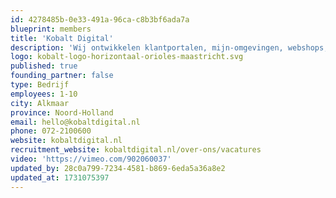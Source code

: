 ```yaml
---
id: 4278485b-0e33-491a-96ca-c8b3bf6ada7a
blueprint: members
title: 'Kobalt Digital'
description: 'Wij ontwikkelen klantportalen, mijn-omgevingen, webshops, API-koppelingen, bedrijfssoftware... en psst.... ja, ook maatwerk websites. Hierbij kiezen wij voor langdurige relaties en vriendelijke samenwerkingen.'
logo: kobalt-logo-horizontaal-orioles-maastricht.svg
published: true
founding_partner: false
type: Bedrijf
employees: 1-10
city: Alkmaar
province: Noord-Holland
email: hello@kobaltdigital.nl
phone: 072-2100600
website: kobaltdigital.nl
recruitment_website: kobaltdigital.nl/over-ons/vacatures
video: 'https://vimeo.com/902060037'
updated_by: 28c0a799-7234-4581-b869-6eda5a36a8e2
updated_at: 1731075397
---
```

